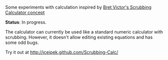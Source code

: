 Some experiments with calculation inspired by 
[Bret Victor's Scrubbing Calculator concept](http://worrydream.com/#!/ScrubbingCalculator)

__Status__: In progress.

The calculator can currently be used like a standard numeric calculator with scrubbing. 
However, it doesn't allow editing existing equations and has some odd bugs.

Try it out at http://jceipek.github.com/Scrubbing-Calc/
